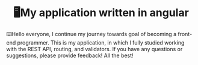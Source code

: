 <h1 align="center">🖥️My application written in angular</h1>

<p>⌨️Hello everyone, I continue my journey towards goal of becoming 
a front-end programmer. This is my application, in which I fully studied 
working with the REST API, routing, and validators. If you have any questions 
or suggestions, please provide feedback! All the best!</p>
